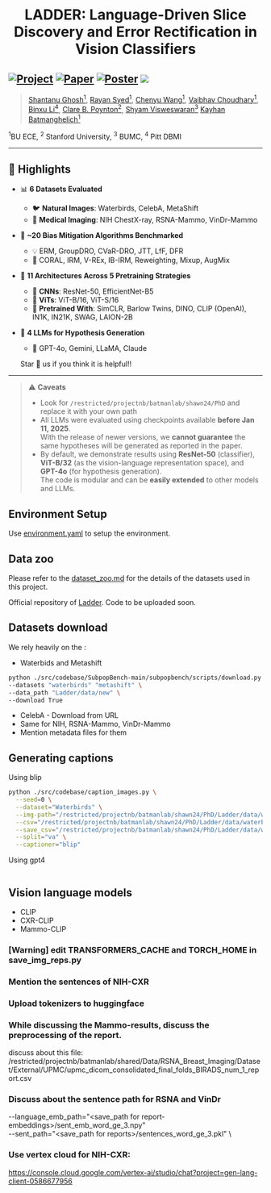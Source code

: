 # <div align="center"> LADDER: Language-Driven Slice Discovery and Error Rectification in Vision Classifiers <div>

[![Project](https://img.shields.io/badge/Project%20page-lightgreen)](https://shantanu-ai.github.io/projects/ACL-2025-Ladder/index.html)
[![Paper](https://img.shields.io/badge/Paper-9cf)](https://arxiv.org/abs/2408.07832)
[![Poster](https://img.shields.io/badge/Poster-orange)]()
![](https://visitor-badge.laobi.icu/badge?page_id=batmanlab.Ladder&right_color=%23FFA500)
---
> [Shantanu Ghosh<sup>1</sup>](https://shantanu-ai.github.io/),
> [Rayan Syed<sup>1</sup>](https://heartyhaven.github.io/),
> [Chenyu Wang<sup>1</sup>](https://chyuwang.com/),
> [Vaibhav Choudhary<sup>1</sup>](https://vaibhavchoudhary.com/),
> [Binxu Li<sup>4</sup>](https://www.linkedin.com/in/binxu-li-595b64245/),
> [Clare B. Poynton<sup>2</sup>](https://www.bumc.bu.edu/camed/profile/clare-poynton/),
> [Shyam Visweswaran<sup>3</sup>](https://www.thevislab.com/lab/doku.php)
> [Kayhan Batmanghelich<sup>1</sup>](https://www.batman-lab.com/)

<sup>1</sup>BU ECE, <sup>2</sup> Stanford University, <sup>3</sup> BUMC, <sup>4</sup> Pitt DBMI <br/>

---

## 🚨 Highlights

- 📊 **6 Datasets Evaluated**
  - 🐦 **Natural Images**: Waterbirds, CelebA, MetaShift  
  - 🏥 **Medical Imaging**: NIH ChestX-ray, RSNA-Mammo, VinDr-Mammo  

- 🧪 **~20 Bias Mitigation Algorithms Benchmarked**
  - 💡 ERM, GroupDRO, CVaR-DRO, JTT, LfF, DFR  
  - 🧬 CORAL, IRM, V-REx, IB-IRM, Reweighting, Mixup, AugMix

- 🧠 **11 Architectures Across 5 Pretraining Strategies**
  - 🧱 **CNNs**: ResNet-50, EfficientNet-B5  
  - 🔲 **ViTs**: ViT-B/16, ViT-S/16  
  - 🧪 **Pretrained With**: SimCLR, Barlow Twins, DINO, CLIP (OpenAI),  
    IN1K, IN21K, SWAG, LAION-2B  
  
- 💬 **4 LLMs for Hypothesis Generation**
  - 🧠 GPT-4o, Gemini, LLaMA, Claude  

  Star 🌟 us if you think it is helpful!!
---

> ⚠️ **Caveats**  
> - Look for `/restricted/projectnb/batmanlab/shawn24/PhD` and replace it with your own path
> - All LLMs were evaluated using checkpoints available **before Jan 11, 2025**.  
>   With the release of newer versions, we **cannot guarantee** the same hypotheses will be generated as reported in the paper.  
> - By default, we demonstrate results using **ResNet-50** (classifier), **ViT-B/32** (as the vision-language representation space), and **GPT-4o** (for hypothesis generation).  
>   The code is modular and can be **easily extended** to other models and LLMs.


## Environment Setup

Use [environment.yaml]() to setup the environment.


## Data zoo
Please refer to the [dataset_zoo.md](dataset_zoo.md) for the details of the datasets used in this project.


Official repository of [Ladder](https://arxiv.org/abs/2408.07832). Code to be uploaded soon.


## Datasets download
We rely heavily on the :
- Waterbids and Metashift
```bash
python ./src/codebase/SubpopBench-main/subpopbench/scripts/download.py \
--datasets "waterbirds" "metashift" \
--data_path "Ladder/data/new" \
--download True
```

- CelebA - Download from URL
- Same for NIH, RSNA-Mammo, VinDr-Mammo
- Mention metadata files for them

## Generating captions
Using blip
```bash
python ./src/codebase/caption_images.py \
  --seed=0 \
  --dataset="Waterbirds" \
  --img-path="/restricted/projectnb/batmanlab/shawn24/PhD/Ladder/data/waterbirds/waterbird_complete95_forest2water2" \
  --csv="/restricted/projectnb/batmanlab/shawn24/PhD/Ladder/data/waterbirds/metadata_waterbirds.csv" \
  --save_csv="/restricted/projectnb/batmanlab/shawn24/PhD/Ladder/data/waterbirds/va_metadata_waterbirds_captioning_blip.csv" \
  --split="va" \
  --captioner="blip" 
```

Using gpt4
```bash
```

## Vision language models
 - CLIP
 - CXR-CLIP
 - Mammo-CLIP

### [Warning] edit TRANSFORMERS_CACHE and TORCH_HOME in save_img_reps.py

### Mention the sentences of NIH-CXR

### Upload tokenizers to huggingface

### While discussing the Mammo-results, discuss the preprocessing of the report.
discuss about this file: /restricted/projectnb/batmanlab/shared/Data/RSNA_Breast_Imaging/Dataset/External/UPMC/upmc_dicom_consolidated_final_folds_BIRADS_num_1_report.csv

### Discuss about the sentence path for RSNA and VinDr
--language_emb_path="<save_path for report-embeddings>/sent_emb_word_ge_3.npy" \
--sent_path="<save_path for reports>/sentences_word_ge_3.pkl" \
  
### Use vertex cloud for NIH-CXR:
https://console.cloud.google.com/vertex-ai/studio/chat?project=gen-lang-client-0586677956